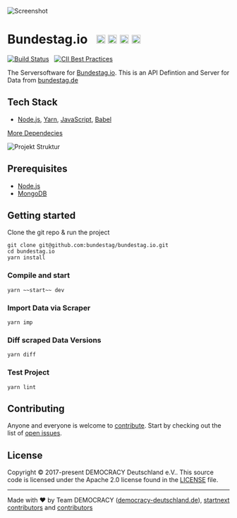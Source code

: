 ![Screenshot](https://github.com/demokratie-live/democracy-assets/blob/master/images/forfb2.png)

# Bundestag.io &nbsp; <a href="https://github.com/kriasoft/nodejs-api-starter/stargazers" target="_blank"><img src="https://img.shields.io/github/stars/bundestag/bundestag.io.svg?style=social&label=Star&maxAge=3600" height="20"/></a>  <a href="https://twitter.com/democracy_de" target="_blank"><img src="https://img.shields.io/twitter/follow/democracy_de.svg?style=social&label=Follow&maxAge=3600" height="20"/></a>  <a href="https://www.facebook.com/democracygermany/" target="_blank"><img src="https://github.com/demokratie-live/democracy-assets/blob/master/docu/facebook.png" height="20"/></a>  <a href="https://discord.gg/Pdu3ZEV" target="_blank"><img src="https://github.com/demokratie-live/democracy-assets/blob/master/docu/discord.png" height="20"/></a>

[![Build Status](https://travis-ci.org/bundestag/bundestag.io.svg?branch=master)](https://travis-ci.org/bundestag/bundestag.io) &nbsp;  [![CII Best Practices](https://bestpractices.coreinfrastructure.org/projects/XXXX/badge)](https://bestpractices.coreinfrastructure.org/projects/XXXX)

The Serversoftware for <a href="https://bundestag.io">Bundestag.io</a>. This is an API Defintion and Server for Data from <a href="https://www.bundestag.de">bundestag.de</a>

## Tech Stack

* [Node.js][node], [Yarn][yarn], [JavaScript][js], [Babel][babel]

[More Dependecies](https://github.com/bundestag/bundestag.io/network/dependencies)

![Projekt Struktur](https://github.com/demokratie-live/democracy-assets/blob/master/docu/api_structure_bundestag.png)

## Prerequisites

* [Node.js][node]
* [MongoDB][mongo]

## Getting started

Clone the git repo & run the project
```
git clone git@github.com:bundestag/bundestag.io.git
cd bundestag.io
yarn install
```

### Compile and start
```
yarn ~~start~~ dev
```

### Import Data via Scraper
```
yarn imp
```

### Diff scraped Data Versions
```
yarn diff
```

### Test Project
```
yarn lint
```

## Contributing

Anyone and everyone is welcome to [contribute](CONTRIBUTING.md). Start by checking out the list of
[open issues](https://github.com/bundestag/bundestag.io/issues).

## License

Copyright © 2017-present DEMOCRACY Deutschland e.V.. This source code is licensed under the Apache 2.0 license found in the
[LICENSE](https://github.com/bundestag/bundestag.io/blob/master/LICENSE) file.

---

Made with ♥ by Team DEMOCRACY ([democracy-deutschland.de](https://www.democracy-deutschland.de)), [startnext contributors](https://www.startnext.com/democracy/unterstuetzer/) and [contributors](https://github.com/bundestag/bundestag.io/graphs/contributors)

[node]: https://nodejs.org
[yarn]: https://yarnpkg.com
[js]: https://developer.mozilla.org/docs/Web/JavaScript
[babel]: http://babeljs.io/
[mongo]: https://www.mongodb.com/


